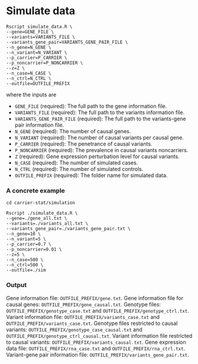 # Simulate data

```
Rscript simulate_data.R \
--gene=GENE_FILE \
--variants=VARIANTS_FILE \
--variants_gene_pair=VARIANTS_GENE_PAIR_FILE \
--n_gene=N_GENE \
--n_variant=N_VARIANT \
--p_carrier=P_CARRIER \
--p_noncarrier=P_NONCARRIER \
--z=Z \
--n_case=N_CASE \
--n_ctrl=N_CTRL \
--outfile=OUTFILE_PREFIX

```
where the inputs are

* `GENE_FILE` (required): The full path to the gene information file.
* `VARIANTS_FILE` (required): The full path to the variants information file.
* `VARIANTS_GENE_PAIR_FILE` (required): The full path to the variants-gene pair information file.
* `N_GENE` (required): The number of causal genes.
* `N_VARIANT` (required): The number of causal variants per causal gene.
* `P_CARRIER` (required): The penetrance of causal variants.
* `P_NONCARRIER` (required): The prevalence in causal variants noncarriers.
* `Z` (required): Gene expression perturbation level for causal variants.
* `N_CASE` (required): The number of simulated cases.
* `N_CTRL` (required): The number of simulated controls.
* `OUTFILE_PREFIX` (required): The folder name for simulated data. 

### A concrete example
```
cd carrier-stat/simulation

Rscript ./simulate_data.R \
--gene=./gene_all.txt \
--variants=./variants_all.txt \
--variants_gene_pair=./variants_gene_pair.txt \
--n_gene=10 \
--n_variant=5 \
--p_carrier=0.7 \
--p_noncarrier=0.01 \
--z=5 \
--n_case=500 \
--n_ctrl=500 \
--outfile=./sim
```

### Output
Gene information file: `OUTFILE_PREFIX/gene.txt`.
Gene information file for causal genes: `OUTFILE_PREFIX/gene_causal.txt`.
Genotype files: `OUTFILE_PREFIX/genotype_case.txt` and `OUTFILE_PREFIX/genotype_ctrl.txt`.
Variant information file: `OUTFILE_PREFIX/variants_case.txt` and `OUTFILE_PREFIX/variants_case.txt`.
Genotype files restricted to causal variants: `OUTFILE_PREFIX/genotype_case_causal.txt` and `OUTFILE_PREFIX/genotype_ctrl_causal.txt`.
Variant information file restricted to causal variants: `OUTFILE_PREFIX/variants_causal.txt`.
Gene expression data file: `OUTFILE_PREFIX/rna_case.txt` and `OUTFILE_PREFIX/rna_ctrl.txt`.
Variant-gene pair information file: `OUTFILE_PREFIX/variants_gene_pair.txt`.
